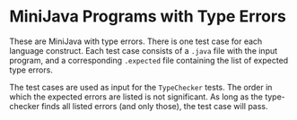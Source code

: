 MiniJava Programs with Type Errors
==================================

These are MiniJava with type errors. There is one test case for each language
construct. Each test case consists of a `.java` file with the input program,
and a corresponding `.expected` file containing the list of expected type errors.

The test cases are used as input for the `TypeChecker` tests. The order in
which the expected errors are listed is not significant. As long as the
type-checker finds all listed errors (and only those), the test case will
pass.
